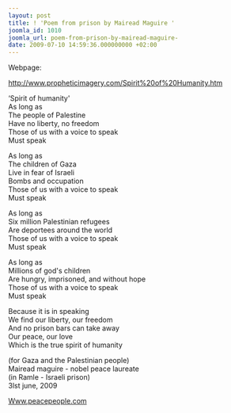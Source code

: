 ```yaml
---
layout: post
title: ! 'Poem from prison by Mairead Maguire '
joomla_id: 1010
joomla_url: poem-from-prison-by-mairead-maguire-
date: 2009-07-10 14:59:36.000000000 +02:00
---
```

<p>Webpage:</p>
<p><a title="spirit poem" href="http://www.propheticimagery.com/Spirit%20of%20Humanity.htm">http://www.propheticimagery.com/Spirit%20of%20Humanity.htm</a></p>
<p>‘Spirit of humanity'<br />As long as<br />The people of Palestine<br />Have no liberty, no freedom<br />Those of us with a voice to speak <br />Must speak</p>
<p>As long as<br />The children of Gaza<br />Live in fear of Israeli<br />Bombs and occupation<br />Those of us with a voice to speak<br />Must speak</p>
<p>As long as <br />Six million Palestinian refugees<br />Are deportees around the world<br />Those of us with a voice to speak<br />Must speak</p>
<p>As long as<br />Millions of god's children<br />Are hungry, imprisoned, and without hope<br />Those of us with a voice to speak<br />Must speak</p>
<p>Because it is in speaking <br />We find our liberty, our freedom<br />And no prison bars can take away <br />Our peace, our love<br />Which is the true spirit of humanity</p>
<p>(for Gaza and the Palestinian people)<br />Mairead maguire - nobel peace laureate<br />(in Ramle - Israeli prison)<br />3lst june, 2009</p>
<p><a href="http://www.peacepeople.com">Www.peacepeople.com</a></p>
<p> </p>
<p> </p>
<p> </p>
